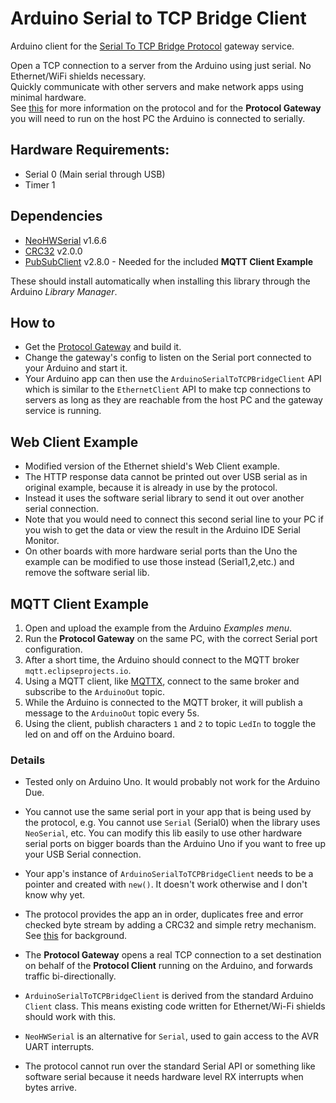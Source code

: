 # Arduino Serial to TCP Bridge Client
Arduino client for the [Serial To TCP Bridge Protocol](https://github.com/RoanBrand/SerialToTCPBridgeProtocol) gateway service.

Open a TCP connection to a server from the Arduino using just serial. No Ethernet/WiFi shields necessary.  
Quickly communicate with other servers and make network apps using minimal hardware.  
See [this](https://github.com/RoanBrand/SerialToTCPBridgeProtocol) for more information on the protocol and for the **Protocol Gateway** you will need to run on the host PC the Arduino is connected to serially.  

## Hardware Requirements:
- Serial 0 (Main serial through USB)
- Timer 1

## Dependencies
- [NeoHWSerial](https://github.com/gicking/NeoHWSerial) v1.6.6
- [CRC32](https://github.com/bakercp/CRC32) v2.0.0
- [PubSubClient](https://github.com/knolleary/pubsubclient) v2.8.0 - Needed for the included **MQTT Client Example**

These should install automatically when installing this library through the Arduino *Library Manager*.

## How to
- Get the [Protocol Gateway](https://github.com/RoanBrand/SerialToTCPBridgeProtocol) and build it.
- Change the gateway's config to listen on the Serial port connected to your Arduino and start it.
- Your Arduino app can then use the `ArduinoSerialToTCPBridgeClient` API which is similar to the `EthernetClient` API to make tcp connections to servers as long as they are reachable from the host PC and the gateway service is running.

## Web Client Example
- Modified version of the Ethernet shield's Web Client example.
- The HTTP response data cannot be printed out over USB serial as in original example, because it is already in use by the protocol.
- Instead it uses the software serial library to send it out over another serial connection.
- Note that you would need to connect this second serial line to your PC if you wish to get the data or view the result in the Arduino IDE Serial Monitor.
- On other boards with more hardware serial ports than the Uno the example can be modified to use those instead (Serial1,2,etc.) and remove the software serial lib.

## MQTT Client Example
1. Open and upload the example from the Arduino *Examples menu*.
2. Run the **Protocol Gateway** on the same PC, with the correct Serial port configuration.
3. After a short time, the Arduino should connect to the MQTT broker `mqtt.eclipseprojects.io`.
4. Using a MQTT client, like [MQTTX](https://mqttx.app/), connect to the same broker and subscribe to the `ArduinoOut` topic.
5. While the Arduino is connected to the MQTT broker, it will publish a message to the `ArduinoOut` topic every 5s.
6. Using the client, publish characters `1` and `2` to topic `LedIn` to toggle the led on and off on the Arduino board.

### Details
- Tested only on Arduino Uno. It would probably not work for the Arduino Due.
- You cannot use the same serial port in your app that is being used by the protocol, e.g. You cannot use `Serial` (Serial0) when the library uses `NeoSerial`, etc. You can modify this lib easily to use other hardware serial ports on bigger boards than the Arduino Uno if you want to free up your USB Serial connection.
- Your app's instance of `ArduinoSerialToTCPBridgeClient` needs to be a pointer and created with `new()`. It doesn't work otherwise and I don't know why yet.

- The protocol provides the app an in order, duplicates free and error checked byte stream by adding a CRC32 and simple retry mechanism. See [this](https://en.wikibooks.org/wiki/Serial_Programming/Error_Correction_Methods) for background.
- The **Protocol Gateway** opens a real TCP connection to a set destination on behalf of the **Protocol Client** running on the Arduino, and forwards traffic bi-directionally.
- `ArduinoSerialToTCPBridgeClient` is derived from the standard Arduino `Client` class. This means existing code written for Ethernet/Wi-Fi shields should work with this.
- `NeoHWSerial` is an alternative for `Serial`, used to gain access to the AVR UART interrupts.
- The protocol cannot run over the standard Serial API or something like software serial because it needs hardware level RX interrupts when bytes arrive.
